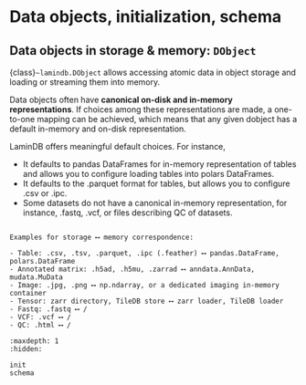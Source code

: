 # Data objects, initialization, schema

## Data objects in storage & memory: `DObject`

{class}`~lamindb.DObject` allows accessing atomic data in object storage and loading or streaming them into memory.

Data objects often have **canonical on-disk and in-memory representations**. If choices among these representations are made, a one-to-one mapping can be achieved, which means that any given dobject has a default in-memory and on-disk representation.

LaminDB offers meaningful default choices. For instance,

- It defaults to pandas DataFrames for in-memory representation of tables and allows you to configure loading tables into polars DataFrames.
- It defaults to the .parquet format for tables, but allows you to configure .csv or .ipc.
- Some datasets do not have a canonical in-memory representation, for instance, .fastq, .vcf, or files describing QC of datasets.

```{tip}

Examples for storage ⟷ memory correspondence:

- Table: .csv, .tsv, .parquet, .ipc (.feather) ⟷ pandas.DataFrame, polars.DataFrame
- Annotated matrix: .h5ad, .h5mu, .zarrad ⟷ anndata.AnnData, mudata.MuData
- Image: .jpg, .png ⟷ np.ndarray, or a dedicated imaging in-memory container
- Tensor: zarr directory, TileDB store ⟷ zarr loader, TileDB loader
- Fastq: .fastq ⟷ /
- VCF: .vcf ⟷ /
- QC: .html ⟷ /

```

```{toctree}
:maxdepth: 1
:hidden:

init
schema
```
